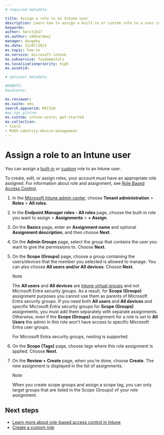 ```yaml
---
# required metadata

title: Assign a role to an Intune user
description: Learn how to assign a built-in or custom role to a user in Microsoft Intune.
keywords:
author: Smritib17
ms.author: smbhardwaj
manager: dougeby
ms.date: 12/07/2023
ms.topic: how-to
ms.service: microsoft-intune
ms.subservice: fundamentals
ms.localizationpriority: high
ms.assetid: 

# optional metadata

#ROBOTS:
#audience:

ms.reviewer:
ms.suite: ems
search.appverid: MET150
#ms.tgt_pltfrm:
ms.custom: intune-azure; get-started
ms.collection:
- tier2
- M365-identity-device-management
---
```


# Assign a role to an Intune user

You can assign a [built-in](role-based-access-control.md#built-in-roles) or [custom](create-custom-role.md) role to an Intune user.

To create, edit, or assign roles, your account must have an appropriate role assigned. For information about role and assignment, see [Role Based Access Control](role-based-access-control.md).

1. In the [Microsoft Intune admin center](https://go.microsoft.com/fwlink/?linkid=2109431), choose **Tenant administration** > **Roles** > **All roles**.

2. In the **Endpoint Manager roles - All roles** page, choose the built-in role you want to assign > **Assignments** > **+ Assign**.

3. On the **Basics** page, enter an **Assignment name** and optional **Assignment description**, and then choose **Next**.

4. On the **Admin Groups** page, select the group that contains the user you want to give the permissions to. Choose **Next**.

5. On the **Scope (Groups)** page, choose a group containing the users/devices that the member you selected is allowed to manage. You can also choose **All users and/or All devices**. Choose **Next**.
  
      > [!NOTE]
      > The **All users** and **All devices** are [Intune virtual groups](groups-add.md) and not Microsoft Entra security groups. As a result, for **Scope (Groups)** assignment purposes you cannot use them as parents of Microsoft Entra security groups. If you need both **All users** and **All devices** and specific Microsoft Entra security groups for **Scope (Groups)** assignments, you must add them separately with separate assignments. Otherwise, even if the **Scope (Groups)** assignment for a role is set to **All Users** the admin in this role won't have access to specific Microsoft Entra user groups.
      >  
      > For Microsoft Entra security groups, nesting is supported.

7. On the **Scope (Tags)** page, choose tags where this role assignment is applied. Choose **Next**.

8. On the **Review + Create** page, when you're done, choose **Create**. The new assignment is displayed in the list of assignments.

    > [!NOTE] 
    > When you create scope groups and assign a scope tag, you can only target groups that are listed in the Scope (Groups) of your role assignment.

## Next steps
- [Learn more about role-based access control in Intune](role-based-access-control.md)
- [Create a custom role](create-custom-role.md)
